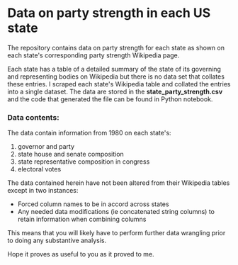 # Data on party strength in each US state
The repository contains data on party strength for each state as shown on each state's corresponding party strength Wikipedia page.

Each state has a table of a detailed summary of the state of its governing and representing bodies on Wikipedia but there is no data set that collates these entries. I scraped each state's Wikipedia table and collated the entries into a single dataset. The data are stored in the **state_party_strength.csv** and the code that generated the file can be found in Python notebook. 

### Data contents:
The data contain information from 1980 on each state's:
  1. governor and party
  2. state house and senate composition
  3. state representative composition in congress
  4. electoral votes
 
The data contained herein have not been altered from their Wikipedia tables except in two instances:
- Forced column names to be in accord across states
- Any needed data modifications (ie concatenated string columns) to retain information when combining columns

This means that you will likely have to perform further data wrangling prior to doing any substantive analysis. 

Hope it proves as useful to you as it proved to me. 
